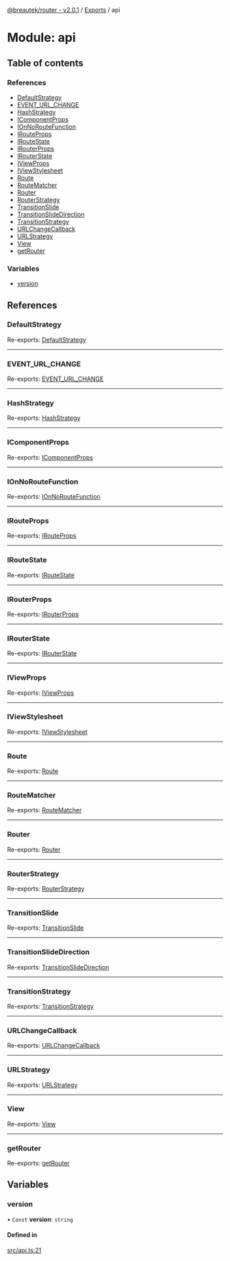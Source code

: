 [@breautek/router - v2.0.1](../README.md) / [Exports](../modules.md) / api

# Module: api

## Table of contents

### References

- [DefaultStrategy](api.md#defaultstrategy)
- [EVENT\_URL\_CHANGE](api.md#event_url_change)
- [HashStrategy](api.md#hashstrategy)
- [IComponentProps](api.md#icomponentprops)
- [IOnNoRouteFunction](api.md#ionnoroutefunction)
- [IRouteProps](api.md#irouteprops)
- [IRouteState](api.md#iroutestate)
- [IRouterProps](api.md#irouterprops)
- [IRouterState](api.md#irouterstate)
- [IViewProps](api.md#iviewprops)
- [IViewStylesheet](api.md#iviewstylesheet)
- [Route](api.md#route)
- [RouteMatcher](api.md#routematcher)
- [Router](api.md#router)
- [RouterStrategy](api.md#routerstrategy)
- [TransitionSlide](api.md#transitionslide)
- [TransitionSlideDirection](api.md#transitionslidedirection)
- [TransitionStrategy](api.md#transitionstrategy)
- [URLChangeCallback](api.md#urlchangecallback)
- [URLStrategy](api.md#urlstrategy)
- [View](api.md#view)
- [getRouter](api.md#getrouter)

### Variables

- [version](api.md#version)

## References

### DefaultStrategy

Re-exports: [DefaultStrategy](DefaultStrategy.md#defaultstrategy)

___

### EVENT\_URL\_CHANGE

Re-exports: [EVENT\_URL\_CHANGE](RouterStrategy.md#event_url_change)

___

### HashStrategy

Re-exports: [HashStrategy](../classes/HashStrategy.HashStrategy-1.md)

___

### IComponentProps

Re-exports: [IComponentProps](../interfaces/Route.IComponentProps.md)

___

### IOnNoRouteFunction

Re-exports: [IOnNoRouteFunction](../interfaces/RouteMatcher.IOnNoRouteFunction.md)

___

### IRouteProps

Re-exports: [IRouteProps](../interfaces/Route.IRouteProps.md)

___

### IRouteState

Re-exports: [IRouteState](../interfaces/Route.IRouteState.md)

___

### IRouterProps

Re-exports: [IRouterProps](../interfaces/Router.IRouterProps.md)

___

### IRouterState

Re-exports: [IRouterState](../interfaces/Router.IRouterState.md)

___

### IViewProps

Re-exports: [IViewProps](../interfaces/View.IViewProps.md)

___

### IViewStylesheet

Re-exports: [IViewStylesheet](../interfaces/IViewStylesheet.IViewStylesheet-1.md)

___

### Route

Re-exports: [Route](../classes/Route.Route-1.md)

___

### RouteMatcher

Re-exports: [RouteMatcher](../classes/RouteMatcher.RouteMatcher-1.md)

___

### Router

Re-exports: [Router](../classes/Router.Router-1.md)

___

### RouterStrategy

Re-exports: [RouterStrategy](../classes/RouterStrategy.RouterStrategy-1.md)

___

### TransitionSlide

Re-exports: [TransitionSlide](../classes/TransitionSlide.TransitionSlide-1.md)

___

### TransitionSlideDirection

Re-exports: [TransitionSlideDirection](../enums/TransitionSlide.TransitionSlideDirection.md)

___

### TransitionStrategy

Re-exports: [TransitionStrategy](../classes/TransitionStrategy.TransitionStrategy-1.md)

___

### URLChangeCallback

Re-exports: [URLChangeCallback](RouterStrategy.md#urlchangecallback)

___

### URLStrategy

Re-exports: [URLStrategy](../classes/URLStrategy.URLStrategy-1.md)

___

### View

Re-exports: [View](../classes/View.View-1.md)

___

### getRouter

Re-exports: [getRouter](Router.md#getrouter)

## Variables

### version

• `Const` **version**: `string`

#### Defined in

[src/api.ts:21](https://github.com/breautek/router/blob/f6dfe6e/src/api.ts#L21)
